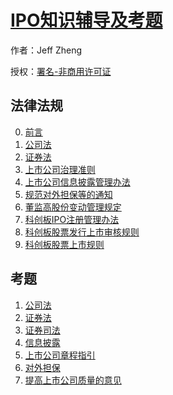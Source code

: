 # [IPO知识辅导及考题]()

作者：Jeff Zheng

授权：<a rel="license" href="http://creativecommons.org/licenses/by-nc/4.0/">署名-非商用许可证</a>

## 法律法规
0. [前言](#README)
1. [公司法](#docs/公司法)
2. [证券法](#docs/证券法)
3. [上市公司治理准则](#docs/治理准则)
4. [上市公司信息披露管理办法](#docs/上市公司信息披露管理办法)
5. [规范对外担保等的通知](#docs/规范对外担保等的通知)
6. [董监高股份变动管理规定](#docs/董监高股份变动管理规定)
7. [科创板IPO注册管理办法](#docs/科创板IPO注册管理办法)
8. [科创板股票发行上市审核规则](#docs/科创板股票发行上市审核规则)
9. [科创板股票上市规则](#docs/科创板股票上市规则)

## 考题
1. [公司法](#quiz/公司法)
1. [证券法](#quiz/证券法)
1. [证券司法](#quiz/证券司法)
1. [信息披露](#quiz/信息披露)
1. [上市公司章程指引](#quiz/上市公司章程指引)
1. [对外担保](#quiz/对外担保)
1. [提高上市公司质量的意见](#quiz/提高上市公司质量的意见)


